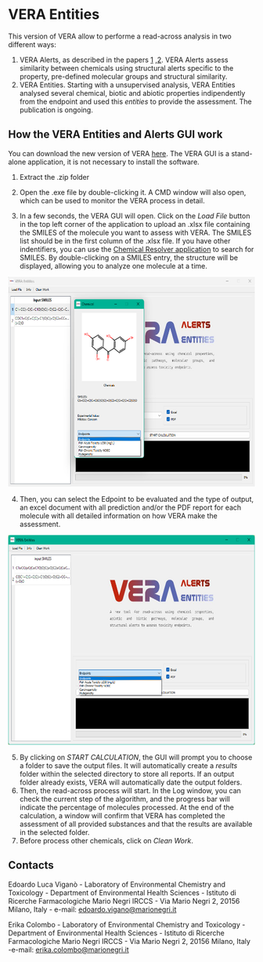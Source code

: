 # VERA Entities

This version of VERA allow to performe a read-across analysis in two different ways:
1. VERA Alerts, as described in the papers [1](https://doi.org/10.1016/j.chemosphere.2024.142232) ,[2](https://doi.org/10.3390/molecules27196605). VERA Alerts assess similarity between chemicals using structural alerts specific to the property, pre-defined molecular groups and structural similarity.
2. VERA Entities. Starting with a unsupervised analysis, VERA Entities analysed several chemical, biotic and abiotic properties indipendently from the endpoint and used this *entities* to provide the assessment. The publication is ongoing.


## How the VERA Entities and Alerts GUI work

You can download the new version of VERA [here](https://edoardovigano.itch.io/virtual-extensive-read-across-vera-entities). The VERA GUI is a stand-alone application, it is not necessary to install the software.

1. Extract the .zip folder

2. Open the .exe file by double-clicking it. A CMD window will also open, which can be used to monitor the VERA process in detail.

3. In a few seconds, the VERA GUI will open. Click on the _Load File_ button in the top left corner of the application to upload an .xlsx file containing the SMILES of the molecule you want to assess with VERA. The SMILES list should be in the first column of the .xlsx file. If you have other indentifiers, you can use the [Chemical Resolver application](https://github.com/EdoardoVigano/Chemical-Resolver) to search for SMILES.
By double-clicking on a SMILES entry, the structure will be displayed, allowing you to analyze one molecule at a time.

<p align="center">
  <img width="622" height="427" src="IMG_VERA/Figure2.png">
</p>

4. Then, you can select the Edpoint to be evaluated and the type of output, an excel document with all prediction and/or the PDF report for each molecule with all detailed information on how VERA make the assessment.

<p align="center">
  <img width="622" height="427" src="IMG_VERA/Figure1.png">
</p>

5. By clicking on _START CALCULATION_, the GUI will prompt you to choose a folder to save the output files. It will automatically create a _results_ folder within the selected directory to store all reports. If an output folder already exists, VERA will automatically date the output folders.
6. Then, the read-across process will start. In the Log window, you can check the current step of the algorithm, and the progress bar will indicate the percentage of molecules processed. At the end of the calculation, a window will confirm that VERA has completed the assessment of all provided substances and that the results are available in the selected folder.
7. Before process other chemicals, click on _Clean Work_.

## Contacts

Edoardo Luca Viganò - Laboratory of Environmental Chemistry and Toxicology - Department of Environmental Health Sciences - Istituto di Ricerche Farmacologiche Mario Negri IRCCS - Via Mario Negri 2, 20156 Milano, Italy - e-mail: edoardo.vigano@marionegri.it

Erika Colombo - Laboratory of Environmental Chemistry and Toxicology - Department of Environmental Health Sciences - Istituto di Ricerche Farmacologiche Mario Negri IRCCS - Via Mario Negri 2, 20156 Milano, Italy -e-mail: erika.colombo@marionegri.it
